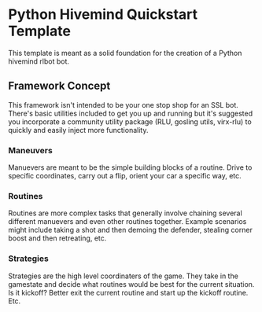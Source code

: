 # Python Hivemind Quickstart Template

This template is meant as a solid foundation for the creation of a Python hivemind rlbot bot.

## Framework Concept
This framework isn't intended to be your one stop shop for an SSL bot. There's basic utilities included to get you up and running but it's suggested you incorporate a community utility package (RLU, gosling utils, virx-rlu) to quickly and easily inject more functionality.

### Maneuvers
Manuevers are meant to be the simple building blocks of a routine. Drive to specific coordinates, carry out a flip, orient your car a specific way, etc. 

### Routines
Routines are more complex tasks that generally involve chaining several different manuevers and even other routines together. Example scenarios might include taking a shot and then demoing the defender, stealing corner boost and then retreating, etc.

### Strategies
Strategies are the high level coordinaters of the game. They take in the gamestate and decide what routines would be best for the current situation. Is it kickoff? Better exit the current routine and start up the kickoff routine. Etc. 
